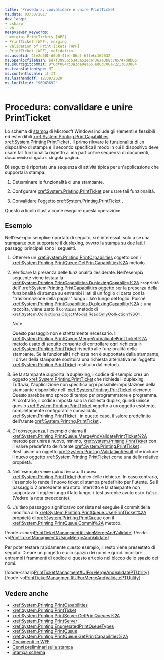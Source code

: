 ```yaml
---
title: 'Procedura: convalidare e unire PrintTicket'
ms.date: 03/30/2017
dev_langs:
- csharp
- vb
helpviewer_keywords:
- merging PrintTickets [WPF]
- PrintTicket [WPF], merging
- validation of PrintTickets [WPF]
- PrintTicket [WPF], validation
ms.assetid: 4fe2d501-d0b0-4fef-86af-6ffe6c162532
ms.openlocfilehash: bd7f399555b343a52ec6f36aa3b8c706747d8b06
ms.sourcegitcommit: 9f6df084c53a3da0ea657ed0d708a72213683084
ms.translationtype: MT
ms.contentlocale: it-IT
ms.lasthandoff: 12/09/2020
ms.locfileid: "96968692"
---
```

# <a name="how-to-validate-and-merge-printtickets"></a>Procedura: convalidare e unire PrintTicket
Lo schema di [stampa](/windows/win32/printdocs/printschema) di Microsoft Windows include gli elementi e flessibili ed estendibili <xref:System.Printing.PrintCapabilities> <xref:System.Printing.PrintTicket> . Il primo rilevare le funzionalità di un dispositivo di stampa e il secondo specifica il modo in cui il dispositivo deve usare tali funzionalità rispetto a una particolare sequenza di documenti, documento singolo o singola pagina.  
  
 Di seguito è riportata una sequenza di attività tipica per un'applicazione che supporta la stampa.  
  
1. Determinare le funzionalità di una stampante.  
  
2. Configurare <xref:System.Printing.PrintTicket> per usare tali funzionalità.  
  
3. Convalidare l'oggetto <xref:System.Printing.PrintTicket> .  
  
 Questo articolo illustra come eseguire questa operazione.  
  
## <a name="example"></a>Esempio  
 Nell'esempio semplice riportato di seguito, si è interessati solo a se una stampante può supportare il duplexing, ovvero la stampa su due lati. I passaggi principali sono i seguenti.  
  
1. Ottenere un <xref:System.Printing.PrintCapabilities> oggetto con il <xref:System.Printing.PrintQueue.GetPrintCapabilities%2A> metodo.  
  
2. Verificare la presenza delle funzionalità desiderate. Nell'esempio seguente viene testata la <xref:System.Printing.PrintCapabilities.DuplexingCapability%2A> proprietà dell' <xref:System.Printing.PrintCapabilities> oggetto per la presenza della funzionalità di stampa su entrambi i lati di un foglio di carta con la "trasformazione della pagina" lungo il lato lungo del foglio. Poiché <xref:System.Printing.PrintCapabilities.DuplexingCapability%2A> è una raccolta, viene usato il `Contains` metodo di <xref:System.Collections.ObjectModel.ReadOnlyCollection%601> .  
  
    > [!NOTE]
    > Questo passaggio non è strettamente necessario. Il <xref:System.Printing.PrintQueue.MergeAndValidatePrintTicket%2A> metodo usato di seguito consente di controllare ogni richiesta in <xref:System.Printing.PrintTicket> rispetto alle funzionalità della stampante. Se la funzionalità richiesta non è supportata dalla stampante, il driver della stampante sostituirà una richiesta alternativa nell'oggetto <xref:System.Printing.PrintTicket> restituito dal metodo.  
  
3. Se la stampante supporta la duplexing, il codice di esempio crea un oggetto <xref:System.Printing.PrintTicket> che richiede il duplexing. Tuttavia, l'applicazione non specifica ogni possibile impostazione della stampante disponibile nell' <xref:System.Printing.PrintTicket> elemento. Questo sarebbe uno spreco di tempo per programmatore e programma. Al contrario, il codice imposta solo la richiesta duplex, quindi unisce questo <xref:System.Printing.PrintTicket> oggetto a un oggetto esistente, completamente configurato e convalidato, <xref:System.Printing.PrintTicket> , in questo caso, il valore predefinito dell'utente <xref:System.Printing.PrintTicket> .  
  
4. Di conseguenza, l'esempio chiama il <xref:System.Printing.PrintQueue.MergeAndValidatePrintTicket%2A> metodo per unire il nuovo, minimo, <xref:System.Printing.PrintTicket> con il valore predefinito dell'utente <xref:System.Printing.PrintTicket> . Restituisce un oggetto <xref:System.Printing.ValidationResult> che include il nuovo oggetto <xref:System.Printing.PrintTicket> come una delle relative proprietà.  
  
5. Nell'esempio viene quindi testato il nuovo <xref:System.Printing.PrintTicket> duplex delle richieste. In caso contrario, l'esempio lo rende il nuovo ticket di stampa predefinito per l'utente. Se il passaggio 2 precedente era stato interrotto e la stampante non supportava il duplex lungo il lato lungo, il test avrebbe avuto esito `false` . (Vedere la nota precedente).  
  
6. L'ultimo passaggio significativo consiste nel eseguire il commit della modifica alla <xref:System.Printing.PrintQueue.UserPrintTicket%2A> proprietà di <xref:System.Printing.PrintQueue> con il <xref:System.Printing.PrintQueue.Commit%2A> metodo.  
  
 [!code-csharp[PrintTicketManagment#UsingMergeAndValidate](~/samples/snippets/csharp/VS_Snippets_Wpf/PrintTicketManagment/CSharp/printticket.cs#usingmergeandvalidate)]
 [!code-vb[PrintTicketManagment#UsingMergeAndValidate](~/samples/snippets/visualbasic/VS_Snippets_Wpf/PrintTicketManagment/visualbasic/printticket.vb#usingmergeandvalidate)]  
  
 Per poter testare rapidamente questo esempio, il resto viene presentato di seguito. Creare un progetto e uno spazio dei nomi e quindi incollare entrambi i frammenti di codice di questo articolo nel blocco dello spazio dei nomi.  
  
 [!code-csharp[PrintTicketManagment#UIForMergeAndValidatePTUtility](~/samples/snippets/csharp/VS_Snippets_Wpf/PrintTicketManagment/CSharp/printticket.cs#uiformergeandvalidateptutility)]
 [!code-vb[PrintTicketManagment#UIForMergeAndValidatePTUtility](~/samples/snippets/visualbasic/VS_Snippets_Wpf/PrintTicketManagment/visualbasic/printticket.vb#uiformergeandvalidateptutility)]  
  
## <a name="see-also"></a>Vedere anche

- <xref:System.Printing.PrintCapabilities>
- <xref:System.Printing.PrintTicket>
- <xref:System.Printing.PrintServer.GetPrintQueues%2A>
- <xref:System.Printing.PrintServer>
- <xref:System.Printing.EnumeratedPrintQueueTypes>
- <xref:System.Printing.PrintQueue>
- <xref:System.Printing.PrintQueue.GetPrintCapabilities%2A>
- [Documenti in WPF](documents-in-wpf.md)
- [Cenni preliminari sulla stampa](printing-overview.md)
- [Stampa schema](/windows/win32/printdocs/printschema)
